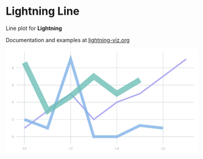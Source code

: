 # Lightning Line

Line plot for **Lightning**

Documentation and examples at [lightning-viz.org](http://lightning-viz.org/documentation)

[![line](https://raw.githubusercontent.com/lightning-viz/lightning-default-index/master/images/line.png)](https://github.com/lightning-viz/lightning-line)
